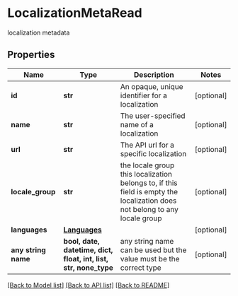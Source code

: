 # LocalizationMetaRead

localization metadata

## Properties
Name | Type | Description | Notes
------------ | ------------- | ------------- | -------------
**id** | **str** | An opaque, unique identifier for a localization | [optional] 
**name** | **str** | The user-specified name of a localization | [optional] 
**url** | **str** | The API url for a specific localization | [optional] 
**locale_group** | **str** | the locale group this localization belongs to, if this field is empty the localization does not belong to any locale group | [optional] 
**languages** | [**Languages**](Languages.md) |  | [optional] 
**any string name** | **bool, date, datetime, dict, float, int, list, str, none_type** | any string name can be used but the value must be the correct type | [optional]

[[Back to Model list]](../README.md#documentation-for-models) [[Back to API list]](../README.md#documentation-for-api-endpoints) [[Back to README]](../README.md)



